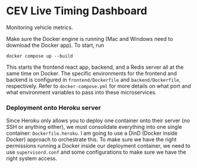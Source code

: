 # CEV Live Timing Dashboard

Monitoring vehicle metrics.

Make sure the Docker engine is running (Mac and Windows need to download the Docker app). To start, run

```
docker compose up --build
```

This starts the frontend react app, backend, and a Redis server all at the same time on Docker. The specific environments for the frontend and backend is configured in `frontend/Dockerfile` and `backend/Dockerfile`, respectively. Refer to `docker-compose.yml` for more details on what port and what environment variables to pass into these microservices.

### Deployment onto Heroku server

Since Heroku only allows you to deploy one container onto their server (no SSH or anything either), we must consolidate everything into one single container: `Dockerfile.heroku`. I am going to use a DinD (Docker inside Docker) approach to orchestrate this. To make sure we have the right permissions running a Docker inside our deployment container, we need to use `supervisord.conf` and some configurations to make sure we have the right system access.
